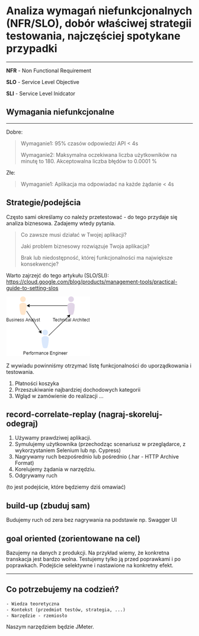 # Analiza wymagań niefunkcjonalnych (NFR/SLO), dobór właściwej strategii testowania, najczęściej spotykane przypadki
***

**NFR** - Non Functional Requirement

**SLO** - Service Level Objective

**SLI** - Service Level Inidcator

## Wymagania niefunkcjonalne
***

Dobre:

>Wymaganie1: 95% czasów odpowiedzi API < 4s
>
>Wymaganie2: Maksymalna oczekiwana liczba użytkowników na minutę to 180. Akceptowalna liczba błędów to 0.0001 %
>

Złe:

>Wymaganie1: Aplikacja ma odpowiadać na każde żądanie < 4s
>


## Strategie/podejścia

Często sami określamy co należy przetestować - do tego przydaje się analiza biznesowa. Zadajemy wtedy pytania.

> Co zawsze musi działać w Twojej aplikacji?
>
>
> Jaki problem biznesowy rozwiązuje Twoja aplikacja?
>
> Brak lub niedostępność, której funkcjonalności ma największe konsekwencje?
>


Warto zajrzejć do tego artykułu (SLO/SLI): https://cloud.google.com/blog/products/management-tools/practical-guide-to-setting-slos

![testy](img/triangle.png)

Z wywiadu powinniśmy otrzymać listę funkcjonalności do uporządkowania i testowania.

1. Płatności koszyka
2. Przeszukiwanie najbardziej dochodowych kategorii
3. Wgląd w zamówienie do realizacji
...

## record-correlate-replay (nagraj-skoreluj-odegraj)

1. Używamy prawdziwej aplikacji.
2. Symulujemy użytkownika (przechodząc scenariusz w przeglądarce, z wykorzystaniem Selenium lub np. Cypress)
3. Nagrywamy ruch bezpośrednio lub pośrednio (.har - HTTP Archive Format)
4. Korelujemy żądania w narzędziu.
5. Odgrywamy ruch

(to jest podejście, które będziemy dziś omawiać)

## build-up (zbuduj sam)

Budujemy ruch od zera bez nagrywania na podstawie np. Swagger UI

## goal oriented (zorientowane na cel)

Bazujemy na danych z produkcji. Na przykład wiemy, że konkretna transkacja jest bardzo wolna. Testujemy tylko ją przed poprawkami i po poprawkach.
Podejście selektywne i nastawione na konkretny efekt.

***

## Co potrzebujemy na codzień?

    - Wiedza teoretyczna
    - Kontekst (przedmiot testów, strategia, ...)
    - Narzędzie - rzemiosło
   
Naszym narzędziem będzie JMeter.
